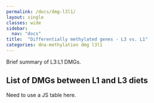```yaml
---
permalink: /docs/dmg-l3l1/
layout: single
classes: wide
sidebar:
  nav: "docs"
title:  "Differentially methylated genes - L3 vs. L1"
categories: dna-methylation dmg l3l1
---
```

Brief summary of L3:L1 DMGs.

## List of DMGs between L1 and L3 diets

Need to use a JS table here.
